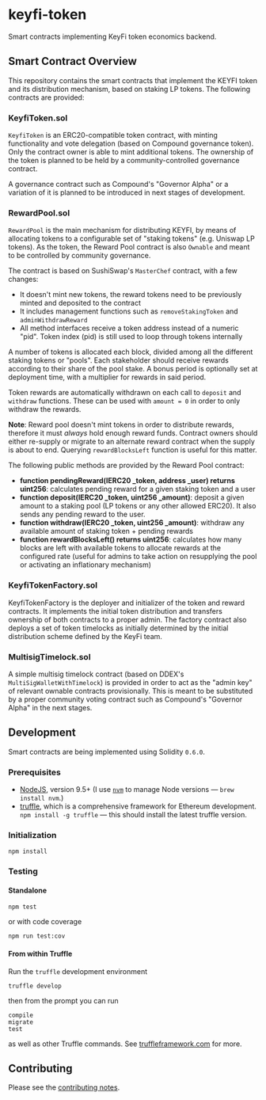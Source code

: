 # keyfi-token

Smart contracts implementing KeyFi token economics backend.

## Smart Contract Overview 

This repository contains the smart contracts that implement the KEYFI token and its distribution mechanism, based on staking LP tokens. The following contracts are provided:

### KeyfiToken.sol

`KeyfiToken` is an ERC20-compatible token contract, with minting functionality and vote delegation (based on Compound governance token). Only the contract owner is able to mint additional tokens. The ownership of the token is planned to be held by a community-controlled governance contract.

A governance contract such as Compound's "Governor Alpha" or a variation of it is planned to be introduced in next stages of development.

### RewardPool.sol

`RewardPool` is the main mechanism for distributing KEYFI, by means of allocating tokens to a configurable set of "staking tokens" (e.g. Uniswap LP tokens). As the token, the Reward Pool contract is also `Ownable` and meant to be controlled by community governance.

The contract is based on SushiSwap's `MasterChef` contract, with a few changes:

* It doesn't mint new tokens, the reward tokens need to be previously minted and deposited to the contract
* It includes management functions such as `removeStakingToken` and `adminWithdrawReward`
* All method interfaces receive a token address instead of a numeric "pid". Token index (pid) is still used to loop through tokens internally

A number of tokens is allocated each block, divided among all the different staking tokens or "pools". Each stakeholder should receive rewards according to their share of the pool stake. A bonus period is optionally set at deployment time, with a multiplier for rewards in said period.

Token rewards are automatically withdrawn on each call to `deposit` and `withdraw` functions. These can be used with `amount = 0` in order to only withdraw the rewards.

**Note**: Reward pool doesn't mint tokens in order to distribute rewards, therefore it must _always_ hold enough reward funds. Contract owners should either re-supply or migrate to an alternate reward contract when the supply is about to end. Querying `rewardBlocksLeft` function is useful for this matter.

The following public methods are provided by the Reward Pool contract:

* **function pendingReward(IERC20 _token, address _user) returns uint256**: calculates pending reward for a given staking token and a user
* **function deposit(IERC20 _token, uint256 _amount)**: deposit a given amount to a staking pool (LP tokens or any other allowed ERC20). It also sends any pending reward to the user.
* **function withdraw(IERC20 _token, uint256 _amount)**: withdraw any available amount of staking token + pending rewards
* **function rewardBlocksLeft() returns uint256**: calculates how many blocks are left with available tokens to allocate rewards at the configured rate (useful for admins to take action on resupplying the pool or activating an inflationary mechanism)

### KeyfiTokenFactory.sol

KeyfiTokenFactory is the deployer and initializer of the token and reward contracts. It implements the initial token distribution and transfers ownership of both contracts to a proper admin. The factory contract also deploys a set of token timelocks as initially determined by the initial distribution scheme defined by the KeyFi team.

### MultisigTimelock.sol

A simple multisig timelock contract (based on DDEX's `MultiSigWalletWithTimelock`) is provided in order to act as the "admin key" of relevant ownable contracts provisionally. This is meant to be substituted by a proper community voting contract such as Compound's "Governor Alpha" in the next stages.

## Development

Smart contracts are being implemented using Solidity `0.6.0`.

### Prerequisites

* [NodeJS](htps://nodejs.org), version 9.5+ (I use [`nvm`](https://github.com/creationix/nvm) to manage Node versions — `brew install nvm`.)
* [truffle](http://truffleframework.com/), which is a comprehensive framework for Ethereum development. `npm install -g truffle` — this should install the latest truffle version.

### Initialization

    npm install

### Testing

#### Standalone

    npm test

or with code coverage

    npm run test:cov

#### From within Truffle

Run the `truffle` development environment

    truffle develop

then from the prompt you can run

    compile
    migrate
    test

as well as other Truffle commands. See [truffleframework.com](http://truffleframework.com) for more.

## Contributing

Please see the [contributing notes](CONTRIBUTING.md).
